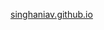 <p align="left">
<a href="https://singhaniav.github.io" target="blank">singhaniav.github.io</a>
</p>
<!---
SinghaniaV/SinghaniaV is a ✨ special ✨ repository because its `README.md` (this file) appears on your GitHub profile.
You can click the Preview link to take a look at your changes.
--->
